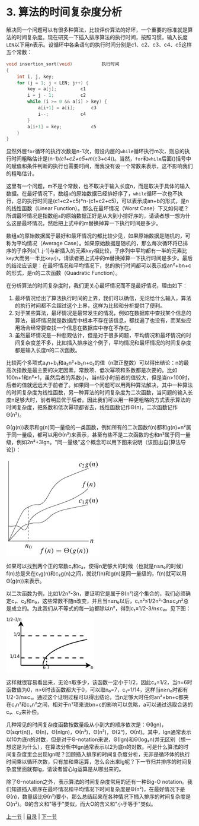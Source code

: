 # 3. 算法的时间复杂度分析

解决同一个问题可以有很多种算法，比较评价算法的好坏，一个重要的标准就是算法的时间复杂度。现在研究一下插入排序算法的执行时间，按照习惯，输入长度`LEN`以下用n表示。设循环中各条语句的执行时间分别是c1、c2、c3、c4、c5这样五个常数：

```c
void insertion_sort(void)			执行时间
{
    int i, j, key;
    for (j = 1; j < LEN; j++) {
        key = a[j];			c1
        i = j - 1;			c2
        while (i >= 0 && a[i] > key) {
            a[i+1] = a[i];		c3
            i--;			c4
        }
        a[i+1] = key;			c5
    }
}
```

显然外层`for`循环的执行次数是n-1次，假设内层的`while`循环执行m次，则总的执行时间粗略估计是(n-1)*(c1+c2+c5+m*(c3+c4))。当然，`for`和`while`后面()括号中的赋值和条件判断的执行也需要时间，而我没有设一个常数来表示，这不影响我们的粗略估计。

这里有一个问题，m不是个常数，也不取决于输入长度n，而是取决于具体的输入数据。在最好情况下，数组`a`的原始数据已经排好序了，`while`循环一次也不执行，总的执行时间是(c1+c2+c5)*n-(c1+c2+c5)，可以表示成an+b的形式，是n的线性函数（Linear Function）。那么在最坏情况（Worst Case）下又如何呢？所谓最坏情况是指数组`a`的原始数据正好是从大到小排好序的，请读者想一想为什么这是最坏情况，然后把上式中的m替换掉算一下执行时间是多少。

数组`a`的原始数据属于最好和最坏情况的都比较少见，如果原始数据是随机的，可称为平均情况（Average Case）。如果原始数据是随机的，那么每次循环将已排序的子序列a[1..j-1]与新插入的元素`key`相比较，子序列中平均都有一半的元素比`key`大而另一半比`key`小，请读者把上式中的m替换掉算一下执行时间是多少。最后的结论应该是：在最坏情况和平均情况下，总的执行时间都可以表示成an²+bn+c的形式，是n的二次函数（Quadratic Function）。

在分析算法的时间复杂度时，我们更关心最坏情况而不是最好情况，理由如下：

1. 最坏情况给出了算法执行时间的上界，我们可以确信，无论给什么输入，算法的执行时间都不会超过这个上界，这样为比较和分析提供了便利。
2. 对于某些算法，最坏情况是最常发生的情况，例如在数据库中查找某个信息的算法，最坏情况就是数据库中根本不存在该信息，都找遍了也没有，而某些应用场合经常要查找一个信息在数据库中存在不存在。
3. 虽然最坏情况是一种悲观估计，但是对于很多问题，平均情况和最坏情况的时间复杂度差不多，比如插入排序这个例子，平均情况和最坏情况的时间复杂度都是输入长度n的二次函数。

比较两个多项式a₁n+b₁和a₂n²+b₂n+c₂的值（n取正整数）可以得出结论：n的最高次指数是最主要的决定因素，常数项、低次幂项和系数都是次要的。比如100n+1和n²+1，虽然后者的系数小，当n较小时前者的值较大，但是当n>100时，后者的值就远远大于前者了。如果同一个问题可以用两种算法解决，其中一种算法的时间复杂度为线性函数，另一种算法的时间复杂度为二次函数，当问题的输入长度n足够大时，前者明显优于后者。因此我们可以用一种更粗略的方式表示算法的时间复杂度，把系数和低次幂项都省去，线性函数记作Θ(n)，二次函数记作Θ(n²)。

Θ(g(n))表示和g(n)同一量级的一类函数，例如所有的二次函数f(n)都和g(n)=n²属于同一量级，都可以用Θ(n²)来表示，甚至有些不是二次函数的也和n²属于同一量级，例如2n²+3lgn。"同一量级"这个概念可以用下图来说明（该图出自[算法导论]）：

![Θ-notation](../images/sortsearch.theta.png)

如果可以找到两个正的常数c₁和c₂，使得n足够大的时候（也就是n≥n₀的时候）f(n)总是夹在c₁g(n)和c₂g(n)之间，就说f(n)和g(n)是同一量级的，f(n)就可以用Θ(g(n))来表示。

以二次函数为例，比如1/2n²-3n，要证明它是属于Θ(n²)这个集合的，我们必须确定c₁、c₂和n₀，这些常数不随n改变，并且当n≥n₀以后，c₁n²≤1/2n²-3n≤c₂n²总是成立的。为此我们从不等式的每一边都除以n²，得到c₁≤1/2-3/n≤c₂。见下图：

![1/2-3/n](../images/sortsearch.fn0.png)

这样就很容易看出来，无论n取多少，该函数一定小于1/2，因此c₂=1/2，当n=6时函数值为0，n>6时该函数都大于0，可以取n₀=7，c₁=1/14，这样当n≥n₀时都有1/2-3/n≥c₁。通过这个证明过程可以得出结论，当n足够大时任何an²+bn+c都夹在c₁n²和c₂n²之间，相对于n²项来说bn+c的影响可以忽略，a可以通过选取合适的c₁、c₂来补偿。

几种常见的时间复杂度函数按数量级从小到大的顺序依次是：Θ(lgn)，Θ(sqrt(n))，Θ(n)，Θ(nlgn)，Θ(n²)，Θ(n³)，Θ(2ⁿ)，Θ(n!)。其中，lgn通常表示以10为底n的对数，但是对于Θ-notation来说，Θ(lgn)和Θ(log₂n)并无区别（想一想这是为什么），在算法分析中lgn通常表示以2为底n的对数。可是什么算法的时间复杂度里会出现lgn呢？回顾插入排序的时间复杂度分析，无非是循环体的执行时间乘以循环次数，只有加和乘运算，怎么会出来lg呢？下一节归并排序的时间复杂度里面就有lg，请读者留心lg运算是从哪出来的。

除了Θ-notation之外，表示算法的时间复杂度常用的还有一种Big-O notation。我们知道插入排序在最坏情况和平均情况下时间复杂度是Θ(n²)，在最好情况下是Θ(n)，数量级比Θ(n²)要小，那么总结起来在各种情况下插入排序的时间复杂度是O(n²)。Θ的含义和"等于"类似，而大O的含义和"小于等于"类似。

[上一节](/ch11/s02) | [目录](/ch11/index) | [下一节](/ch11/s04) 